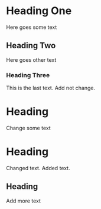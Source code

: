 # Heading One
Here goes some text

## Heading Two
Here goes other text

### Heading Three
This is the last text. Add not change.

# Heading 
Change some text

# Heading 
Changed text. Added text.

## Heading 
Add more text
